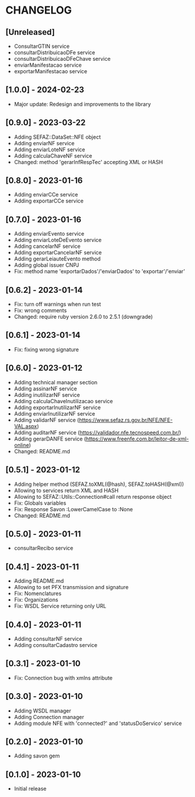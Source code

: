 # CHANGELOG

## [Unreleased]

- ConsultarGTIN service
- consultarDistribuicaoDFe service
- consultarDistribuicaoDFeChave service
- enviarManifestacao service
- exportarManifestacao service

## [1.0.0] - 2024-02-23

- Major update: Redesign and improvements to the library

## [0.9.0] - 2023-03-22

- Adding SEFAZ::DataSet::NFE object
- Adding enviarNF service
- Adding enviarLoteNF service
- Adding calculaChaveNF service
- Changed: method 'gerarInfRespTec' accepting XML or HASH

## [0.8.0] - 2023-01-16

- Adding enviarCCe service
- Adding exportarCCe service

## [0.7.0] - 2023-01-16

- Adding enviarEvento service
- Adding enviarLoteDeEvento service
- Adding cancelarNF service
- Adding exportarCancelarNF service
- Adding gerarLeiauteEvento method
- Adding global issuer CNPJ
- Fix: method name 'exportarDados'/'enviarDados' to 'exportar'/'enviar'

## [0.6.2] - 2023-01-14

- Fix: turn off warnings when run test
- Fix: wrong comments
- Changed: require ruby version 2.6.0 to 2.5.1 (downgrade)

## [0.6.1] - 2023-01-14

- Fix: fixing wrong signature

## [0.6.0] - 2023-01-12

- Adding technical manager section
- Adding assinarNF service
- Adding inutilizarNF service
- Adding calculaChaveInutilizacao service
- Adding exportarInutilizarNF service
- Adding enviarInutilizarNF service
- Adding validarNF service (<https://www.sefaz.rs.gov.br/NFE/NFE-VAL.aspx>)
- Adding auditarNF service (<https://validador.nfe.tecnospeed.com.br/>)
- Adding gerarDANFE service (<https://www.freenfe.com.br/leitor-de-xml-online>)
- Changed: README.md

## [0.5.1] - 2023-01-12

- Adding helper method (SEFAZ.toXML(@hash), SEFAZ.toHASH(@xml))
- Allowing to services return XML and HASH
- Allowing to SEFAZ::Utils::Connection#call return response object
- Fix: Globals variables
- Fix: Response Savon :LowerCamelCase to :None
- Changed: README.md

## [0.5.0] - 2023-01-11

- consultarRecibo service

## [0.4.1] - 2023-01-11

- Adding README.md
- Allowing to set PFX transmission and signature
- Fix: Nomenclatures
- Fix: Organizations
- Fix: WSDL Service returning only URL

## [0.4.0] - 2023-01-11

- Adding consultarNF service
- Adding consultarCadastro service

## [0.3.1] - 2023-01-10

- Fix: Connection bug with xmlns attribute

## [0.3.0] - 2023-01-10

- Adding WSDL manager
- Adding Connection manager
- Adding module NFE with 'connected?' and 'statusDoServico' service

## [0.2.0] - 2023-01-10

- Adding savon gem

## [0.1.0] - 2023-01-10

- Initial release
